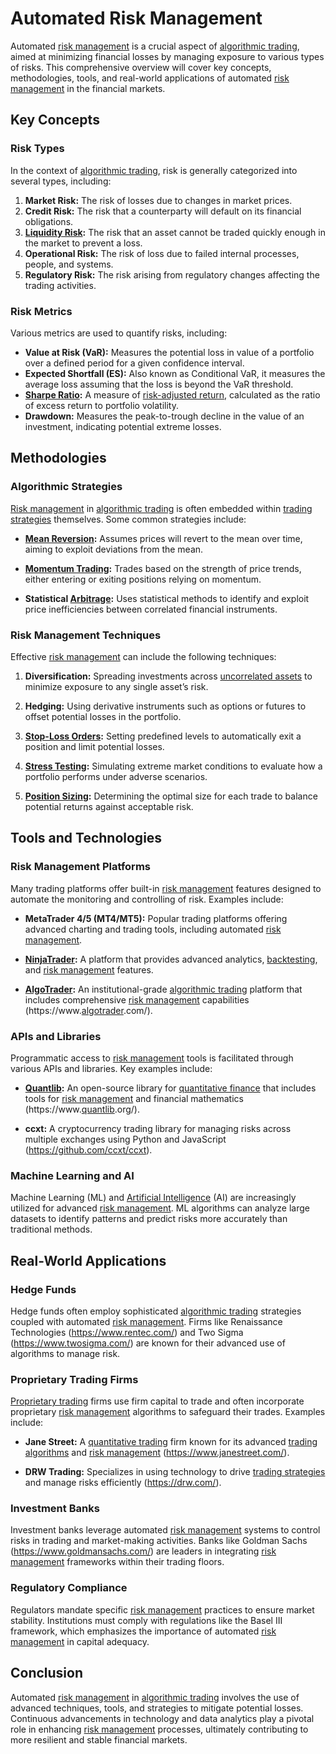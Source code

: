 # Automated Risk Management

Automated [risk management](../r/risk_management.md) is a crucial aspect of [algorithmic trading](../a/algorithmic_trading.md), aimed at minimizing financial losses by managing exposure to various types of risks. This comprehensive overview will cover key concepts, methodologies, tools, and real-world applications of automated [risk management](../r/risk_management.md) in the financial markets.

## Key Concepts

### Risk Types
In the context of [algorithmic trading](../a/algorithmic_trading.md), risk is generally categorized into several types, including:

1. **Market Risk:** The risk of losses due to changes in market prices.
2. **Credit Risk:** The risk that a counterparty will default on its financial obligations.
3. **[Liquidity Risk](../l/liquidity_risk.md):** The risk that an asset cannot be traded quickly enough in the market to prevent a loss.
4. **Operational Risk:** The risk of loss due to failed internal processes, people, and systems.
5. **Regulatory Risk:** The risk arising from regulatory changes affecting the trading activities.

### Risk Metrics
Various metrics are used to quantify risks, including:

- **Value at Risk (VaR):** Measures the potential loss in value of a portfolio over a defined period for a given confidence interval.
- **Expected Shortfall (ES):** Also known as Conditional VaR, it measures the average loss assuming that the loss is beyond the VaR threshold.
- **[Sharpe Ratio](../s/sharpe_ratio.md):** A measure of [risk-adjusted return](../r/risk-adjusted_return.md), calculated as the ratio of excess return to portfolio volatility.
- **Drawdown:** Measures the peak-to-trough decline in the value of an investment, indicating potential extreme losses.

## Methodologies

### Algorithmic Strategies
[Risk management](../r/risk_management.md) in [algorithmic trading](../a/algorithmic_trading.md) is often embedded within [trading strategies](../t/trading_strategies.md) themselves. Some common strategies include:

- **[Mean Reversion](../m/mean_reversion.md):** Assumes prices will revert to the mean over time, aiming to exploit deviations from the mean.

- **[Momentum Trading](../m/momentum_trading.md):** Trades based on the strength of price trends, either entering or exiting positions relying on momentum.

- **Statistical [Arbitrage](../a/arbitrage.md):** Uses statistical methods to identify and exploit price inefficiencies between correlated financial instruments.

### Risk Management Techniques
Effective [risk management](../r/risk_management.md) can include the following techniques:

1. **Diversification:** Spreading investments across [uncorrelated assets](../u/uncorrelated_assets.md) to minimize exposure to any single asset’s risk.

2. **Hedging:** Using derivative instruments such as options or futures to offset potential losses in the portfolio.

3. **[Stop-Loss Orders](../s/stop-loss_orders.md):** Setting predefined levels to automatically exit a position and limit potential losses.

4. **[Stress Testing](../s/stress_testing_in_trading.md):** Simulating extreme market conditions to evaluate how a portfolio performs under adverse scenarios.

5. **[Position Sizing](../p/position_sizing.md):** Determining the optimal size for each trade to balance potential returns against acceptable risk.

## Tools and Technologies

### Risk Management Platforms
Many trading platforms offer built-in [risk management](../r/risk_management.md) features designed to automate the monitoring and controlling of risk. Examples include:

- **MetaTrader 4/5 (MT4/MT5):** Popular trading platforms offering advanced charting and trading tools, including automated [risk management](../r/risk_management.md).

- **[NinjaTrader](../n/ninjatrader.md):** A platform that provides advanced analytics, [backtesting](../b/backtesting.md), and [risk management](../r/risk_management.md) features.

- **[AlgoTrader](../a/algotrader.md):** An institutional-grade [algorithmic trading](../a/algorithmic_trading.md) platform that includes comprehensive [risk management](../r/risk_management.md) capabilities (https://www.[algotrader](../a/algotrader.md).com/).

### APIs and Libraries
Programmatic access to [risk management](../r/risk_management.md) tools is facilitated through various APIs and libraries. Key examples include:

- **[Quantlib](../q/quantlib.md):** An open-source library for [quantitative finance](../q/quantitative_finance.md) that includes tools for [risk management](../r/risk_management.md) and financial mathematics (https://www.[quantlib](../q/quantlib.md).org/).

- **ccxt:** A cryptocurrency trading library for managing risks across multiple exchanges using Python and JavaScript (https://github.com/ccxt/ccxt).

### Machine Learning and AI
Machine Learning (ML) and [Artificial Intelligence](../a/artificial_intelligence_in_trading.md) (AI) are increasingly utilized for advanced [risk management](../r/risk_management.md). ML algorithms can analyze large datasets to identify patterns and predict risks more accurately than traditional methods.

## Real-World Applications

### Hedge Funds
Hedge funds often employ sophisticated [algorithmic trading](../a/algorithmic_trading.md) strategies coupled with automated [risk management](../r/risk_management.md). Firms like Renaissance Technologies (https://www.rentec.com/) and Two Sigma (https://www.twosigma.com/) are known for their advanced use of algorithms to manage risk.

### Proprietary Trading Firms
[Proprietary trading](../p/proprietary_trading.md) firms use firm capital to trade and often incorporate proprietary [risk management](../r/risk_management.md) algorithms to safeguard their trades. Examples include:

- **Jane Street:** A [quantitative trading](../q/quantitative_trading.md) firm known for its advanced [trading algorithms](../t/trading_algorithms.md) and [risk management](../r/risk_management.md) (https://www.janestreet.com/).

- **DRW Trading:** Specializes in using technology to drive [trading strategies](../t/trading_strategies.md) and manage risks efficiently (https://drw.com/).

### Investment Banks
Investment banks leverage automated [risk management](../r/risk_management.md) systems to control risks in trading and market-making activities. Banks like Goldman Sachs (https://www.goldmansachs.com/) are leaders in integrating [risk management](../r/risk_management.md) frameworks within their trading floors.

### Regulatory Compliance
Regulators mandate specific [risk management](../r/risk_management.md) practices to ensure market stability. Institutions must comply with regulations like the Basel III framework, which emphasizes the importance of automated [risk management](../r/risk_management.md) in capital adequacy.

## Conclusion

Automated [risk management](../r/risk_management.md) in [algorithmic trading](../a/algorithmic_trading.md) involves the use of advanced techniques, tools, and strategies to mitigate potential losses. Continuous advancements in technology and data analytics play a pivotal role in enhancing [risk management](../r/risk_management.md) processes, ultimately contributing to more resilient and stable financial markets.
